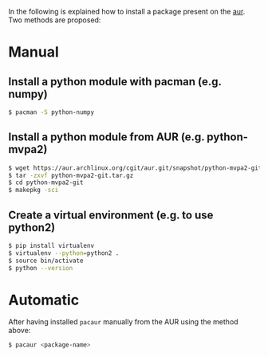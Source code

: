 In the following is explained how to install a package present on the [aur](https://aur.archlinux.org/). Two methods are proposed:

# Manual
## Install a python module with pacman (e.g. numpy)
```sh
$ pacman -S python-numpy
```

## Install a python module from AUR (e.g. python-mvpa2)
```sh
$ wget https://aur.archlinux.org/cgit/aur.git/snapshot/python-mvpa2-git.tar.gz
$ tar -zxvf python-mvpa2-git.tar.gz
$ cd python-mvpa2-git
$ makepkg -sci
```

## Create a virtual environment (e.g. to use python2)
```sh
$ pip install virtualenv
$ virtualenv --python=python2 .
$ source bin/activate
$ python --version
```

# Automatic
After having installed `pacaur` manually from the AUR using the method above:

```sh
$ pacaur <package-name>
```
